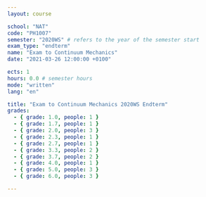 ```yaml
---
layout: course

school: "NAT"
code: "PH1007"
semester: "2020WS" # refers to the year of the semester start
exam_type: "endterm"
name: "Exam to Continuum Mechanics"
date: "2021-03-26 12:00:00 +0100"

ects: 1
hours: 0.0 # semester hours
mode: "written"
lang: "en"

title: "Exam to Continuum Mechanics 2020WS Endterm"
grades:
  - { grade: 1.0, people: 1 }
  - { grade: 1.7, people: 1 }
  - { grade: 2.0, people: 3 }
  - { grade: 2.3, people: 1 }
  - { grade: 2.7, people: 1 }
  - { grade: 3.3, people: 2 }
  - { grade: 3.7, people: 2 }
  - { grade: 4.0, people: 1 }
  - { grade: 5.0, people: 3 }
  - { grade: 6.0, people: 3 }

---
```



